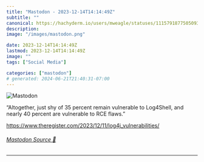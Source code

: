 ```yaml
---
title: "Mastodon - 2023-12-14T14:14:49Z"
subtitle: ""
canonical: https://hachyderm.io/users/mweagle/statuses/111579187750509349
description:
image: "/images/mastodon.png"

date: 2023-12-14T14:14:49Z
lastmod: 2023-12-14T14:14:49Z
image: ""
tags: ["Social Media"]

categories: ["mastodon"]
# generated: 2024-06-21T21:40:31-07:00
---
```

![Mastodon](/images/mastodon.png)

<p>“Altogether, just shy of 35 percent remain vulnerable to Log4Shell, and nearly 40 percent are vulnerable to RCE flaws.”</p><p><a href="https://www.theregister.com/2023/12/11/log4j_vulnerabilities/" target="_blank" rel="nofollow noopener noreferrer" translate="no"><span class="invisible">https://www.</span><span class="ellipsis">theregister.com/2023/12/11/log</span><span class="invisible">4j_vulnerabilities/</span></a></p>


###### [Mastodon Source 🐘](https://hachyderm.io/@mweagle/111579187750509349)

___
